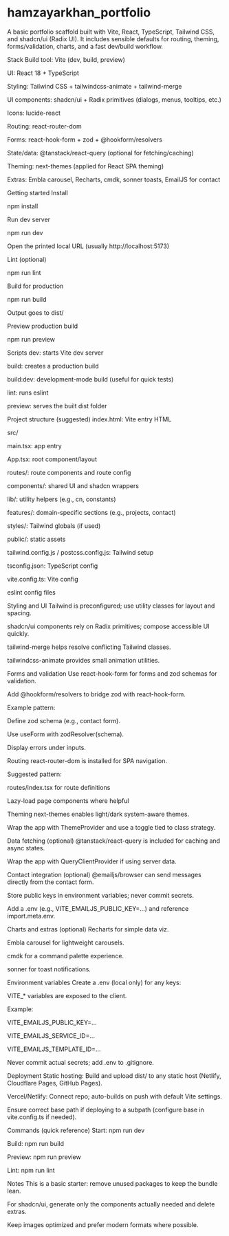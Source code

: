 # hamzayarkhan_portfolio

A basic portfolio scaffold built with Vite, React, TypeScript, Tailwind CSS, and shadcn/ui (Radix UI). It includes sensible defaults for routing, theming, forms/validation, charts, and a fast dev/build workflow.

Stack
Build tool: Vite (dev, build, preview)

UI: React 18 + TypeScript

Styling: Tailwind CSS + tailwindcss-animate + tailwind-merge

UI components: shadcn/ui + Radix primitives (dialogs, menus, tooltips, etc.)

Icons: lucide-react

Routing: react-router-dom

Forms: react-hook-form + zod + @hookform/resolvers

State/data: @tanstack/react-query (optional for fetching/caching)

Theming: next-themes (applied for React SPA theming)

Extras: Embla carousel, Recharts, cmdk, sonner toasts, EmailJS for contact

Getting started
Install

npm install

Run dev server

npm run dev

Open the printed local URL (usually http://localhost:5173)

Lint (optional)

npm run lint

Build for production

npm run build

Output goes to dist/

Preview production build

npm run preview

Scripts
dev: starts Vite dev server

build: creates a production build

build:dev: development-mode build (useful for quick tests)

lint: runs eslint

preview: serves the built dist folder

Project structure (suggested)
index.html: Vite entry HTML

src/

main.tsx: app entry

App.tsx: root component/layout

routes/: route components and route config

components/: shared UI and shadcn wrappers

lib/: utility helpers (e.g., cn, constants)

features/: domain-specific sections (e.g., projects, contact)

styles/: Tailwind globals (if used)

public/: static assets

tailwind.config.js / postcss.config.js: Tailwind setup

tsconfig.json: TypeScript config

vite.config.ts: Vite config

eslint config files

Styling and UI
Tailwind is preconfigured; use utility classes for layout and spacing.

shadcn/ui components rely on Radix primitives; compose accessible UI quickly.

tailwind-merge helps resolve conflicting Tailwind classes.

tailwindcss-animate provides small animation utilities.

Forms and validation
Use react-hook-form for forms and zod schemas for validation.

Add @hookform/resolvers to bridge zod with react-hook-form.

Example pattern:

Define zod schema (e.g., contact form).

Use useForm with zodResolver(schema).

Display errors under inputs.

Routing
react-router-dom is installed for SPA navigation.

Suggested pattern:

routes/index.tsx for route definitions

Lazy-load page components where helpful

Theming
next-themes enables light/dark system-aware themes.

Wrap the app with ThemeProvider and use a toggle tied to class strategy.

Data fetching (optional)
@tanstack/react-query is included for caching and async states.

Wrap the app with QueryClientProvider if using server data.

Contact integration (optional)
@emailjs/browser can send messages directly from the contact form.

Store public keys in environment variables; never commit secrets.

Add a .env (e.g., VITE_EMAILJS_PUBLIC_KEY=...) and reference import.meta.env.

Charts and extras (optional)
Recharts for simple data viz.

Embla carousel for lightweight carousels.

cmdk for a command palette experience.

sonner for toast notifications.

Environment variables
Create a .env (local only) for any keys:

VITE_* variables are exposed to the client.

Example:

VITE_EMAILJS_PUBLIC_KEY=...

VITE_EMAILJS_SERVICE_ID=...

VITE_EMAILJS_TEMPLATE_ID=...

Never commit actual secrets; add .env to .gitignore.

Deployment
Static hosting: Build and upload dist/ to any static host (Netlify, Cloudflare Pages, GitHub Pages).

Vercel/Netlify: Connect repo; auto-builds on push with default Vite settings.

Ensure correct base path if deploying to a subpath (configure base in vite.config.ts if needed).

Commands (quick reference)
Start: npm run dev

Build: npm run build

Preview: npm run preview

Lint: npm run lint


Notes
This is a basic starter: remove unused packages to keep the bundle lean.

For shadcn/ui, generate only the components actually needed and delete extras.

Keep images optimized and prefer modern formats where possible.
